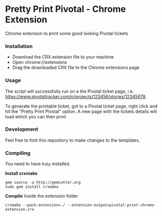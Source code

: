 Pretty Print Pivotal - Chrome Extension
=======================================

Chrome extension to print some good looking Pivotal tickets

### Installation

- Download the CRX extension file to your machine
- Open chrome://extensions
- Drag the downloaded CRX file to the Chrome extensions page

### Usage

The script will successfully run on a the Pivotal ticket page, i.e. https://www.pivotaltracker.com/n/projects/123456/stories/12345678.

To generate the printable ticket, got to a Pivotal ticket page, right click and hit the "Pretty Print Pivotal" option. A new page with the tickets details will load which you can then print.

### Development

Feel free to fork this repository to make changes to the templates.

### Compiling

You need to have `Ruby` installed.

__Install crxmake__
```
gem source -a http://gemcutter.org
sudo gem install crxmake
```

__Compile__
Inside the extension folder
```
crxmake --pack-extension=./ --extension-output=pivotal-print-chrome-extension.crx
```
